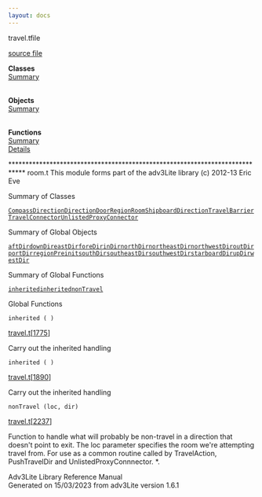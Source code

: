 ```yaml
---
layout: docs
---
```

<span class="title">travel.t</span><span class="type">file</span>

[source file](../source/travel.t.html)

**Classes**  
[Summary](#_ClassSummary_)  
 

**Objects**  
[Summary](#_ObjectSummary_)  
 

**Functions**  
[Summary](#_FunctionSummary_)  
[Details](#_Functions_)



\*\*\*\*\*\*\*\*\*\*\*\*\*\*\*\*\*\*\*\*\*\*\*\*\*\*\*\*\*\*\*\*\*\*\*\*\*\*\*\*\*\*\*\*\*\*\*\*\*\*\*\*\*\*\*\*\*\*\*\*\*\*\*\*\*\*\*\*\*\*\*\*\*\*\*\*
room.t This module forms part of the adv3Lite library (c) 2012-13 Eric
Eve



<span id="_ClassSummary_"></span>



<span class="hdln">Summary of Classes</span>  



[`CompassDirection`](../object/CompassDirection.html)[`Direction`](../object/Direction.html)[`Door`](../object/Door.html)[`Region`](../object/Region.html)[`Room`](../object/Room.html)[`ShipboardDirection`](../object/ShipboardDirection.html)[`TravelBarrier`](../object/TravelBarrier.html)[`TravelConnector`](../object/TravelConnector.html)[`UnlistedProxyConnector`](../object/UnlistedProxyConnector.html)
<span id="_ObjectSummary_"></span>



<span class="hdln">Summary of Global Objects</span>  



[`aftDir`](../object/aftDir.html)[`downDir`](../object/downDir.html)[`eastDir`](../object/eastDir.html)[`foreDir`](../object/foreDir.html)[`inDir`](../object/inDir.html)[`northDir`](../object/northDir.html)[`northeastDir`](../object/northeastDir.html)[`northwestDir`](../object/northwestDir.html)[`outDir`](../object/outDir.html)[`portDir`](../object/portDir.html)[`regionPreinit`](../object/regionPreinit.html)[`southDir`](../object/southDir.html)[`southeastDir`](../object/southeastDir.html)[`southwestDir`](../object/southwestDir.html)[`starboardDir`](../object/starboardDir.html)[`upDir`](../object/upDir.html)[`westDir`](../object/westDir.html)
<span id="FunctionSummary_"></span>



<span class="hdln">Summary of Global Functions</span>  



[`inherited`](#inherited)[`inherited`](#inherited)[`nonTravel`](#nonTravel)

<span id="_Functions_"></span>



<span class="hdln">Global Functions</span>  



<span id="inherited"></span>

`inherited ( )`

[travel.t](../file/travel.t.html)\[[1775](../source/travel.t.html#1775)\]



Carry out the inherited handling



<span id="inherited"></span>

`inherited ( )`

[travel.t](../file/travel.t.html)\[[1890](../source/travel.t.html#1890)\]



Carry out the inherited handling



<span id="nonTravel"></span>

`nonTravel (loc, dir)`

[travel.t](../file/travel.t.html)\[[2237](../source/travel.t.html#2237)\]



Function to handle what will probably be non-travel in a direction that
doesn't point to exit. The loc parameter specifies the room we're
attempting travel from. For use as a common routine called by
TravelAction, PushTravelDir and UnlistedProxyConnnector. \*.





Adv3Lite Library Reference Manual  
Generated on 15/03/2023 from adv3Lite version 1.6.1


